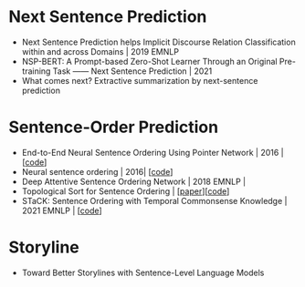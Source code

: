 # Next Sentence Prediction
- Next Sentence Prediction helps Implicit Discourse Relation Classification within and across Domains | 2019 EMNLP
- NSP-BERT: A Prompt-based Zero-Shot Learner Through an Original Pre-training Task —— Next Sentence Prediction | 2021 
- What comes next? Extractive summarization by next-sentence prediction


# Sentence-Order Prediction
- End-to-End Neural Sentence Ordering Using Pointer Network | 2016 | [[code](https://github.com/FudanNLP/SentenceOrdering_PTR)]
- Neural sentence ordering | 2016|  [[code](https://github.com/FudanNLP/NeuralSentenceOrdering)]
- Deep Attentive Sentence Ordering Network | 2018 EMNLP |
- Topological Sort for Sentence Ordering | [[paper](https://arxiv.org/pdf/2005.00432.pdf)][[code](https://github.com/shrimai/Topological-Sort-for-Sentence-Ordering)]
- STaCK: Sentence Ordering with Temporal Commonsense Knowledge | 2021 EMNLP | [[code](https://github.com/declare-lab/sentence-ordering)]


# Storyline
- Toward Better Storylines with Sentence-Level Language Models

